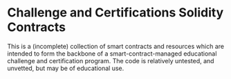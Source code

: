 # Challenge and Certifications Solidity Contracts
This is a (incomplete) collection of smart contracts and resources which are intended to form the backbone of a smart-contract-managed educational challenge and certification program. The code is relatively untested, and unvetted, but may be of educational use.
